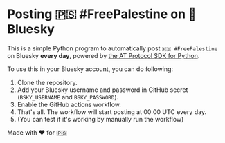 # Posting 🇵🇸 #FreePalestine on 🦋 Bluesky

This is a simple Python program to automatically post `🇵🇸 #FreePalestine` on Bluesky **every day**, powered by [the AT Protocol SDK for Python](https://github.com/MarshalX/atproto).

To use this in your Bluesky account, you can do following:

1. Clone the repository.
2. Add your Bluesky username and password in GitHub secret (`BSKY_USERNAME` and `BSKY_PASSWORD`).
3. Enable the GitHub actions workflow.
4. That's all. The workflow will start posting at 00:00 UTC every day.
5. (You can test if it's working by manually run the workflow)

Made with ❤️ for 🇵🇸
